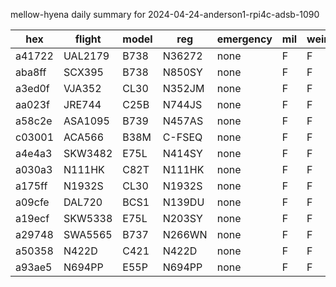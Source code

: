 mellow-hyena daily summary for 2024-04-24-anderson1-rpi4c-adsb-1090

|hex|flight|model|reg|emergency|mil|weirdo|
|--|--|--|--|--|--|--|
|a41722|UAL2179|B738|N36272|none|F|F|
|aba8ff|SCX395|B738|N850SY|none|F|F|
|a3ed0f|VJA352|CL30|N352JM|none|F|F|
|aa023f|JRE744|C25B|N744JS|none|F|F|
|a58c2e|ASA1095|B739|N457AS|none|F|F|
|c03001|ACA566|B38M|C-FSEQ|none|F|F|
|a4e4a3|SKW3482|E75L|N414SY|none|F|F|
|a030a3|N111HK|C82T|N111HK|none|F|F|
|a175ff|N1932S|CL30|N1932S|none|F|F|
|a09cfe|DAL720|BCS1|N139DU|none|F|F|
|a19ecf|SKW5338|E75L|N203SY|none|F|F|
|a29748|SWA5565|B737|N266WN|none|F|F|
|a50358|N422D|C421|N422D|none|F|F|
|a93ae5|N694PP|E55P|N694PP|none|F|F|
